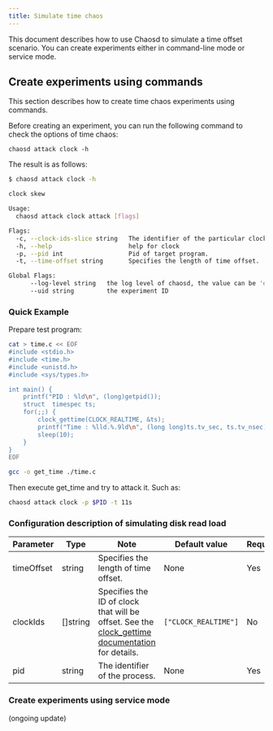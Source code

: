 ```yaml
---
title: Simulate time chaos
---
```


This document describes how to use Chaosd to simulate a time offset scenario.
You can create experiments either in command-line mode or service mode.

## Create experiments using commands

This section describes how to create time chaos experiments using commands.

Before creating an experiment, you can run the following command to check the options of time chaos:

```
chaosd attack clock -h
```

The result is as follows:

```bash
$ chaosd attack clock -h

clock skew

Usage:
  chaosd attack clock attack [flags]

Flags:
  -c, --clock-ids-slice string   The identifier of the particular clock on which to act.More clock description in linux kernel can be found in man page of clock_getres, clock_gettime, clock_settime.Muti clock ids should be split with "," (default "CLOCK_REALTIME")
  -h, --help                     help for clock
  -p, --pid int                  Pid of target program.
  -t, --time-offset string       Specifies the length of time offset.

Global Flags:
      --log-level string   the log level of chaosd, the value can be 'debug', 'info', 'warn' and 'error'
      --uid string         the experiment ID

```

### Quick Example

Prepare test program:

```bash
cat > time.c << EOF
#include <stdio.h>
#include <time.h>
#include <unistd.h>
#include <sys/types.h>

int main() {
    printf("PID : %ld\n", (long)getpid());
    struct  timespec ts;
    for(;;) {
        clock_gettime(CLOCK_REALTIME, &ts);
        printf("Time : %lld.%.9ld\n", (long long)ts.tv_sec, ts.tv_nsec);
        sleep(10);
    }
}
EOF

gcc -o get_time ./time.c
```

Then execute get_time and try to attack it.
Such as:

```bash
chaosd attack clock -p $PID -t 11s
```

### Configuration description of simulating disk read load

| Parameter  | Type     | Note                                                                                                                                                          | Default value        | Required | Example                                 |
| ---------- | -------- | ------------------------------------------------------------------------------------------------------------------------------------------------------------- | -------------------- | -------- | --------------------------------------- |
| timeOffset | string   | Specifies the length of time offset.                                                                                                                          | None                 | Yes      | `-5m`                                   |
| clockIds   | []string | Specifies the ID of clock that will be offset. See the [clock_gettime documentation](https://man7.org/linux/man-pages/man2/clock_gettime.2.html) for details. | `["CLOCK_REALTIME"]` | No       | `["CLOCK_REALTIME", "CLOCK_MONOTONIC"]` |
| pid        | string   | The identifier of the process.                                                                                                                                | None                 | Yes      | `1`                                     |

### Create experiments using service mode

(ongoing update)
